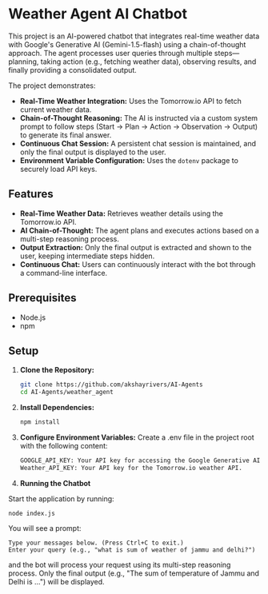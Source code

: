 # Weather Agent AI Chatbot

This project is an AI-powered chatbot that integrates real-time weather data with Google's Generative AI (Gemini-1.5-flash) using a chain-of-thought approach. The agent processes user queries through multiple steps—planning, taking action (e.g., fetching weather data), observing results, and finally providing a consolidated output.

The project demonstrates:
- **Real-Time Weather Integration:** Uses the Tomorrow.io API to fetch current weather data.
- **Chain-of-Thought Reasoning:** The AI is instructed via a custom system prompt to follow steps (Start → Plan → Action → Observation → Output) to generate its final answer.
- **Continuous Chat Session:** A persistent chat session is maintained, and only the final output is displayed to the user.
- **Environment Variable Configuration:** Uses the `dotenv` package to securely load API keys.

## Features

- **Real-Time Weather Data:** Retrieves weather details using the Tomorrow.io API.
- **AI Chain-of-Thought:** The agent plans and executes actions based on a multi-step reasoning process.
- **Output Extraction:** Only the final output is extracted and shown to the user, keeping intermediate steps hidden.
- **Continuous Chat:** Users can continuously interact with the bot through a command-line interface.

## Prerequisites

- Node.js
- npm 

## Setup

1. **Clone the Repository:**

   ```bash
   git clone https://github.com/akshayrivers/AI-Agents
   cd AI-Agents/weather_agent
2. **Install Dependencies:**
    ``` bash
    npm install
    ````
3. **Configure Environment Variables:**
Create a .env file in the project root with the following content:
    ``` bash
    GOOGLE_API_KEY: Your API key for accessing the Google Generative AI service.
    Weather_API_KEY: Your API key for the Tomorrow.io weather API.
    ```
4. **Running the Chatbot**

Start the application by running:
```
node index.js
```
You will see a prompt:

```
Type your messages below. (Press Ctrl+C to exit.)
Enter your query (e.g., "what is sum of weather of jammu and delhi?") 
```` 
and the bot will process your request using its multi-step reasoning process. Only the final output (e.g., "The sum of temperature of Jammu and Delhi is ...") will be displayed.

